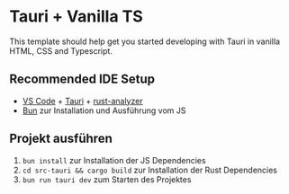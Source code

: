 # Tauri + Vanilla TS

This template should help get you started developing with Tauri in vanilla HTML, CSS and Typescript.

## Recommended IDE Setup

- [VS Code](https://code.visualstudio.com/) + [Tauri](https://marketplace.visualstudio.com/items?itemName=tauri-apps.tauri-vscode) + [rust-analyzer](https://marketplace.visualstudio.com/items?itemName=rust-lang.rust-analyzer)
- [Bun](https://bun.sh/) zur Installation und Ausführung vom JS

## Projekt ausführen

1. `bun install` zur Installation der JS Dependencies
2. `cd src-tauri && cargo build` zur Installation der Rust Dependencies
3. `bun run tauri dev` zum Starten des Projektes
